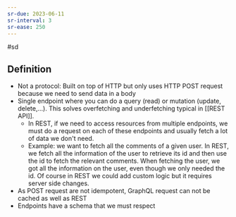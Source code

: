 ```yaml
---
sr-due: 2023-06-11
sr-interval: 3
sr-ease: 250
---
```


#sd

## Definition

- Not a protocol: Built on top of HTTP but only uses HTTP POST request because we need to send data in a body
- Single endpoint where you can do a query (read) or mutation (update, delete,...). This solves overfetching and underfetching typical in [[REST API]].
  - In REST, if we need to access resources from multiple endpoints, we must do a request on each of these endpoints and usually fetch a lot of data we don't need.
  - Example: we want to fetch all the comments of a given user. In REST, we fetch all the information of the user to retrieve its id and then use the id to fetch the relevant comments. When fetching the user, we got all the information on the user, even though we only needed the id. Of course in REST we could add custom logic but it requires server side changes.
- As POST request are not idempotent, GraphQL request can not be cached as well as REST
- Endpoints have a schema that we must respect
